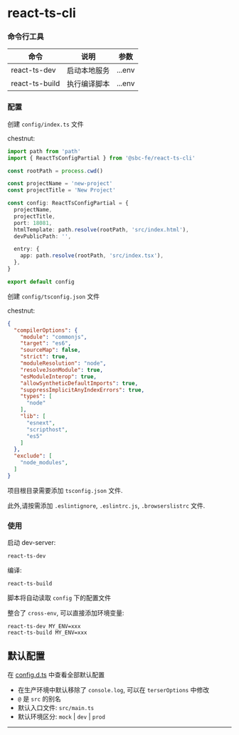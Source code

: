 # react-ts-cli


### 命令行工具

| 命令           | 说明         | 参数   |
| -------------- | ------------ | ------ |
| react-ts-dev   | 启动本地服务 | ...env |
| react-ts-build | 执行编译脚本 | ...env |


### 配置

创建 `config/index.ts` 文件

chestnut:
```ts
import path from 'path'
import { ReactTsConfigPartial } from '@sbc-fe/react-ts-cli'

const rootPath = process.cwd()

const projectName = 'new-project'
const projectTitle = 'New Project'

const config: ReactTsConfigPartial = {
  projectName,
  projectTitle,
  port: 18081,
  htmlTemplate: path.resolve(rootPath, 'src/index.html'),
  devPublicPath: '',

  entry: {
    app: path.resolve(rootPath, 'src/index.tsx'),
  },
}

export default config

```

创建 `config/tsconfig.json` 文件

chestnut:
```json
{
  "compilerOptions": {
    "module": "commonjs",
    "target": "es6",
    "sourceMap": false,
    "strict": true,
    "moduleResolution": "node",
    "resolveJsonModule": true,
    "esModuleInterop": true,
    "allowSyntheticDefaultImports": true,
    "suppressImplicitAnyIndexErrors": true,
    "types": [
      "node"
    ],
    "lib": [
      "esnext",
      "scripthost",
      "es5"
    ]
  },
  "exclude": [
    "node_modules",
  ]
}
```

项目根目录需要添加 `tsconfig.json` 文件.

此外,请按需添加 `.eslintignore`, `.eslintrc.js`, `.browserslistrc` 文件.

### 使用

启动 dev-server:
```
react-ts-dev
```

编译:
```
react-ts-build
```

脚本将自动读取 `config` 下的配置文件


整合了 `cross-env`, 可以直接添加环境变量:
```
react-ts-dev MY_ENV=xxx
react-ts-build MY_ENV=xxx
```

## 默认配置

在 [config.d.ts](./types/config.d.ts) 中查看全部默认配置

- 在生产环境中默认移除了 `console.log`, 可以在 `terserOptions` 中修改
- `@` 是 `src` 的别名
- 默认入口文件: `src/main.ts`
- 默认环境区分: `mock` | `dev` | `prod`


---